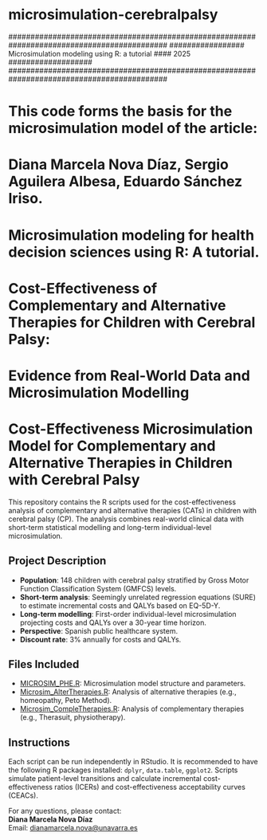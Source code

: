 # microsimulation-cerebralpalsy
############################################################################################
################# Microsimulation modeling using R: a tutorial #### 2025 ###################
############################################################################################
# This code forms the basis for the microsimulation model of the article: 
#
# Diana Marcela Nova Díaz, Sergio Aguilera Albesa, Eduardo Sánchez Iriso. 
# Microsimulation modeling for health decision sciences using R: A tutorial.

# Cost-Effectiveness of Complementary and Alternative Therapies for Children with Cerebral Palsy: 
# Evidence from Real-World Data and Microsimulation Modelling

# Cost-Effectiveness Microsimulation Model for Complementary and Alternative Therapies in Children with Cerebral Palsy

This repository contains the R scripts used for the cost-effectiveness analysis of complementary and alternative therapies (CATs) in children with cerebral palsy (CP). The analysis combines real-world clinical data with short-term statistical modelling and long-term individual-level microsimulation.

## Project Description

- **Population**: 148 children with cerebral palsy stratified by Gross Motor Function Classification System (GMFCS) levels.
- **Short-term analysis**: Seemingly unrelated regression equations (SURE) to estimate incremental costs and QALYs based on EQ-5D-Y.
- **Long-term modelling**: First-order individual-level microsimulation projecting costs and QALYs over a 30-year time horizon.
- **Perspective**: Spanish public healthcare system.
- **Discount rate**: 3% annually for costs and QALYs.

## Files Included

- [MICROSIM_PHE.R](MICROSIM_PHE.R): Microsimulation model structure and parameters.
- [Microsim_AlterTherapies.R](Microsim_AlterTherapies.R): Analysis of alternative therapies (e.g., homeopathy, Peto Method).
- [Microsim_CompleTherapies.R](Microsim_CompleTherapies.R): Analysis of complementary therapies (e.g., Therasuit, physiotherapy).

## Instructions

Each script can be run independently in RStudio. It is recommended to have the following R packages installed: `dplyr`, `data.table`, `ggplot2`. Scripts simulate patient-level transitions and calculate incremental cost-effectiveness ratios (ICERs) and cost-effectiveness acceptability curves (CEACs).

For any questions, please contact:  
**Diana Marcela Nova Díaz**  
Email: dianamarcela.nova@unavarra.es
